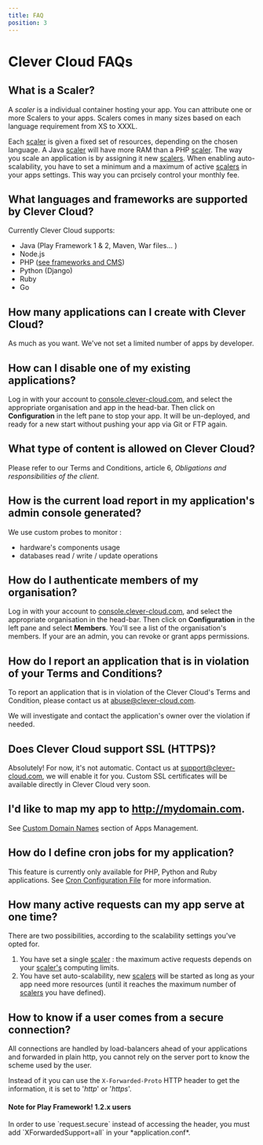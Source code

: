```yaml
---
title: FAQ
position: 3
---
```


# Clever Cloud FAQs

## What is a Scaler?

A <dfn id="def-scaler">scaler</dfn> is a individual container hosting your app. You can attribute one or more Scalers to your apps. Scalers comes in many sizes based on each language requirement from XS to XXXL.

Each [scaler](#def-scaler) is given a fixed set of resources, depending on the chosen language. A Java [scaler](#def-scaler) will have more RAM than a PHP [scaler](#def-scaler).
The way you scale an application is by assigning it new [scalers](#def-scaler).
When enabling auto-scalability, you have to set a minimum and a maximum of active [scalers](#def-scaler) in your apps settings. This way you can prcisely control your monthly fee.

## What languages and frameworks are supported by Clever Cloud?

Currently Clever Cloud supports:

* Java (Play Framework 1 & 2, Maven, War files… )
* Node.js
* PHP ([see frameworks and CMS](/php/php-apps/#frameworks-and-cms))
* Python (Django)
* Ruby
* Go

## How many applications can I create with Clever Cloud?

As much as you want. We've not set a limited number of apps by developer.

## How can I disable one of my existing applications?

Log in with your account to [console.clever-cloud.com](https://console.clever-cloud.com), and select the appropriate organisation and app in the head-bar. Then click on **Configuration** in the left pane to stop your app. It will be un-deployed, and ready for a new start without pushing your app via Git or FTP again.

## What type of content is allowed on Clever Cloud?

Please refer to our Terms and Conditions, article 6, *Obligations and responsibilities of the client*.

## How is the current load report in my application's admin console generated?

We use custom probes to monitor :

* hardware's components usage
* databases read / write / update operations

## How do I authenticate members of my organisation?

Log in with your account to [console.clever-cloud.com](https://console.clever-cloud.com), and select the appropriate organisation in the head-bar. Then click on **Configuration** in the left pane and select **Members**. You'll see a list of the organisation's members. If your are an admin, you can revoke or grant apps permissions.

## How do I report an application that is in violation of your Terms and Conditions?

To report an application that is in violation of the Clever Cloud's Terms and Condition, please contact us at <abuse@clever-cloud.com>.

We will investigate and contact the application's owner over the violation if needed.

## Does Clever Cloud support SSL (HTTPS)?

Absolutely! For now, it's not automatic. Contact us at <support@clever-cloud.com>, we will enable it for you. Custom SSL certificates will be available directly in Clever Cloud very soon.

## I'd like to map my app to http://mydomain.com.

See [Custom Domain Names](/admin-console/apps-management/#custom-domain-names) section of Apps Management.

## How do I define cron jobs for my application?

This feature is currently only available for PHP, Python and Ruby applications. See [Cron Configuration File](/php/php-apps/#cron-configuration-file) for more information.

## How many active requests can my app serve at one time?

There are two possibilities, according to the scalability settings you've opted for.

1. You have set a single [scaler](#def-scaler) : the maximum active requests depends on your [scaler's](#def-scaler) computing limits.
2. You have set auto-scalability, new [scalers](#def-scaler) will be started as long as your app need more resources (until it reaches the maximum number of [scalers](#def-scaler) you have defined).

## How to know if a user comes from a secure connection?

All connections are handled by load-balancers ahead of your applications and forwarded in plain http, you cannot rely on the server port to know the scheme used by the user.

Instead of it you can use the `X-Forwarded-Proto` HTTP header to get the information, it is set to '*http*' or '*https*'.

<div class="alert alert-hot-problems">
   <h4>Note for Play Framework! 1.2.x users</h4>
   <p>In order to use `request.secure` instead of accessing the header, you must add `XForwardedSupport=all` in your *application.conf*.</p>
</div>
